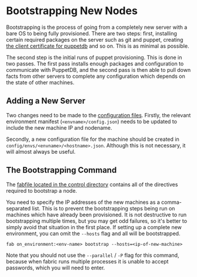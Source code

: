 # Bootstrapping New Nodes

Bootstrapping is the process of going from a completely new server with a bare OS to being fully provisioned. There are two steps: first, installing certain required packages on the server such as git and puppet, creating [the client certificate for puppetdb](../puppet/puppetdb.md) and so on. This is as minimal as possible. 

The second step is the initial runs of puppet provisioning. This is done in two passes. The first pass installs enough packages and configuration to communicate with PuppetDB, and the second pass is then able to pull down facts from other servers to complete any configuration which depends on the state of other machines.

## Adding a New Server

Two changes need to be made to the [configuration files](../configuration.md). Firstly, the relevant environment manifest (`<envname>/config.json`) needs to be updated to include the new machine IP and nodename. 

Secondly, a new configuration file for the machine should be created in `config/envs/<envname>/<hostname>.json`. Although this is not necessary, it will almost always be useful. 

## The Bootstrapping Command

The [fabfile located in the control directory](../../control/fabfile.py) contains all of the directives required to bootstrap a node.

You need to specify the IP addresses of the new machines as a comma-separated list. This is to prevent the bootstrapping steps being run on machines which have already been provisioned. It is not destructive to run bootstrapping multiple times, but you may get odd failures, so it's better to simply avoid that situation in the first place. If setting up a complete new environment, you can omit the `--hosts` flag and all will be bootstrapped.

    fab on_environment:<env-name> bootstrap --hosts=<ip-of-new-machine>
    
Note that you should not use the `--parallel` / `-P` flag for this command, because when fabric runs multiple processes it is unable to accept passwords, which you will need to enter.
